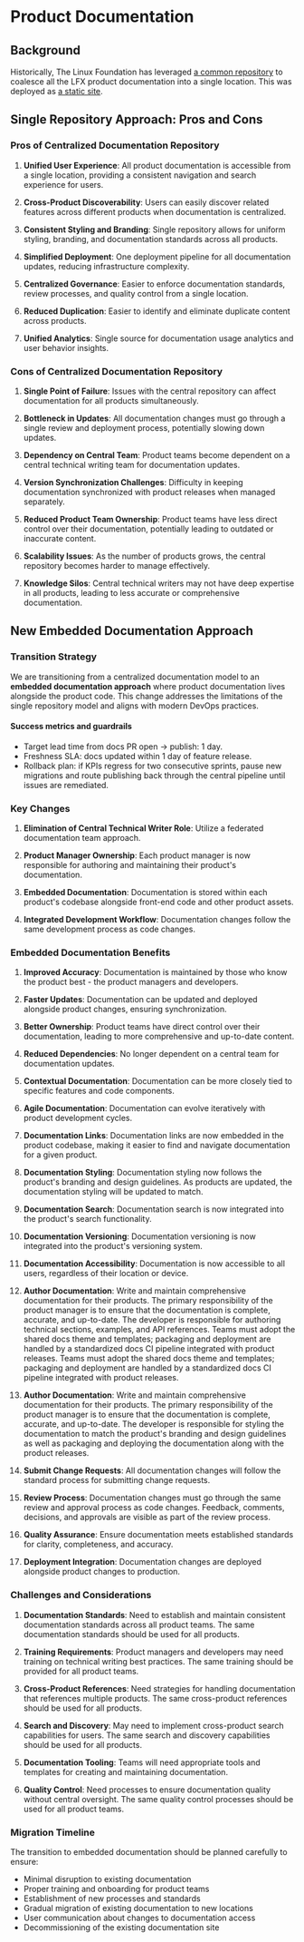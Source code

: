 # Product Documentation

## Background

Historically, The Linux Foundation has leveraged [a common
repository](https://github.com/linuxfoundation/lfx-product-documentation/tree/main)
to coalesce all the LFX product documentation into a single location. This was deployed
as [a static site](https://docs.linuxfoundation.org/lfx/).

## Single Repository Approach: Pros and Cons

### Pros of Centralized Documentation Repository

1. **Unified User Experience**: All product documentation is accessible from a
single location, providing a consistent navigation and search experience for
users.

2. **Cross-Product Discoverability**: Users can easily discover related features
across different products when documentation is centralized.

3. **Consistent Styling and Branding**: Single repository allows for uniform
styling, branding, and documentation standards across all products.

4. **Simplified Deployment**: One deployment pipeline for all documentation
updates, reducing infrastructure complexity.

5. **Centralized Governance**: Easier to enforce documentation standards, review
processes, and quality control from a single location.

6. **Reduced Duplication**: Easier to identify and eliminate duplicate content
across products.

7. **Unified Analytics**: Single source for documentation usage analytics and
user behavior insights.

### Cons of Centralized Documentation Repository

1. **Single Point of Failure**: Issues with the central repository can affect
documentation for all products simultaneously.

2. **Bottleneck in Updates**: All documentation changes must go through a single
review and deployment process, potentially slowing down updates.

3. **Dependency on Central Team**: Product teams become dependent on a central
technical writing team for documentation updates.

4. **Version Synchronization Challenges**: Difficulty in keeping documentation
synchronized with product releases when managed separately.

5. **Reduced Product Team Ownership**: Product teams have less direct control
over their documentation, potentially leading to outdated or inaccurate content.

6. **Scalability Issues**: As the number of products grows, the central
repository becomes harder to manage effectively.

7. **Knowledge Silos**: Central technical writers may not have deep expertise in
all products, leading to less accurate or comprehensive documentation.

## New Embedded Documentation Approach

### Transition Strategy

We are transitioning from a centralized documentation model to an **embedded
documentation approach** where product documentation lives alongside the product
code. This change addresses the limitations of the single repository model and
aligns with modern DevOps practices.

#### Success metrics and guardrails

- Target lead time from docs PR open → publish: 1 day.
- Freshness SLA: docs updated within 1 day of feature release.
- Rollback plan: if KPIs regress for two consecutive sprints, pause new
migrations and route publishing back through the central pipeline until issues
are remediated.

### Key Changes

1. **Elimination of Central Technical Writer Role**: Utilize a federated
documentation team approach.

2. **Product Manager Ownership**: Each product manager is now responsible for
authoring and maintaining their product's documentation.

3. **Embedded Documentation**: Documentation is stored within each product's
codebase alongside front-end code and other product assets.

4. **Integrated Development Workflow**: Documentation changes follow the same
development process as code changes.

### Embedded Documentation Benefits

1. **Improved Accuracy**: Documentation is maintained by those who know the
product best - the product managers and developers.

2. **Faster Updates**: Documentation can be updated and deployed alongside
product changes, ensuring synchronization.

3. **Better Ownership**: Product teams have direct control over their
documentation, leading to more comprehensive and up-to-date content.

4. **Reduced Dependencies**: No longer dependent on a central team for
documentation updates.

5. **Contextual Documentation**: Documentation can be more closely tied to
specific features and code components.

6. **Agile Documentation**: Documentation can evolve iteratively with product
development cycles.

7. **Documentation Links**: Documentation links are now embedded in the product
codebase, making it easier to find and navigate documentation for a given
product.

8. **Documentation Styling**: Documentation styling now follows the product's
branding and design guidelines. As products are updated, the documentation
styling will be updated to match.

9. **Documentation Search**: Documentation search is now integrated into the
product's search functionality.

10. **Documentation Versioning**: Documentation versioning is now integrated into the product's versioning system.

11. **Documentation Accessibility**: Documentation is now accessible to all
users, regardless of their location or device.

12. **Author Documentation**: Write and maintain comprehensive documentation for
their products. The primary responsibility of the product manager is to ensure
that the documentation is complete, accurate, and up-to-date. The developer is
responsible for authoring technical sections, examples, and API references.
Teams must adopt the shared docs theme and templates; packaging and deployment
are handled by a standardized docs CI pipeline integrated with product releases.
Teams must adopt the shared docs theme and templates; packaging and deployment
are handled by a standardized docs CI pipeline integrated with product releases.

13. **Author Documentation**: Write and maintain comprehensive documentation for
their products. The primary responsibility of the product manager is to ensure
that the documentation is complete, accurate, and up-to-date. The developer is
responsible for styling the documentation to match the product's branding and
design guidelines as well as packaging and deploying the documentation along
with the product releases.

14. **Submit Change Requests**: All documentation changes will follow the standard
process for submitting change requests.

15. **Review Process**: Documentation changes must go through the same review and
approval process as code changes. Feedback, comments, decisions, and approvals
are visible as part of the review process.

16. **Quality Assurance**: Ensure documentation meets established standards for clarity, completeness, and accuracy.

17. **Deployment Integration**: Documentation changes are deployed alongside product changes to production.

### Challenges and Considerations

1. **Documentation Standards**: Need to establish and maintain consistent
documentation standards across all product teams. The same documentation
standards should be used for all products.

2. **Training Requirements**: Product managers and developers may need training
on technical writing best practices. The same training should be provided for
all product teams.

3. **Cross-Product References**: Need strategies for handling documentation that
references multiple products. The same cross-product references should be used
for all products.

4. **Search and Discovery**: May need to implement cross-product search
capabilities for users. The same search and discovery capabilities should be
used for all products.

5. **Documentation Tooling**: Teams will need appropriate tools and templates
for creating and maintaining documentation.

6. **Quality Control**: Need processes to ensure documentation quality without
central oversight. The same quality control processes should be used for all
product teams.

### Migration Timeline

The transition to embedded documentation should be planned carefully to ensure:

- Minimal disruption to existing documentation
- Proper training and onboarding for product teams
- Establishment of new processes and standards
- Gradual migration of existing documentation to new locations
- User communication about changes to documentation access
- Decommissioning of the existing documentation site
